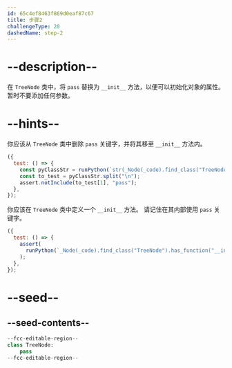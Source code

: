 ```yaml
---
id: 65c4ef8463f869d0eaf87c67
title: 步骤2
challengeType: 20
dashedName: step-2
---
```


# --description--

在 `TreeNode` 类中，将 `pass` 替换为 `__init__` 方法，以便可以初始化对象的属性。 暂时不要添加任何参数。

# --hints--

你应该从 `TreeNode` 类中删除 `pass` 关键字，并将其移至 `__init__` 方法内。

```js
({
  test: () => {
    const pyClassStr = runPython(`str(_Node(_code).find_class("TreeNode"))`);
    const to_test = pyClassStr.split("\n");
    assert.notInclude(to_test[1], "pass");
  },
});
```

你应该在 `TreeNode` 类中定义一个 `__init__` 方法。 请记住在其内部使用 `pass` 关键字。

```js
({
  test: () => {
    assert(
      runPython(`_Node(_code).find_class("TreeNode").has_function("__init__")`)
    );
  },
});
```

# --seed--

## --seed-contents--

```py
--fcc-editable-region--
class TreeNode:
    pass
--fcc-editable-region--
```
